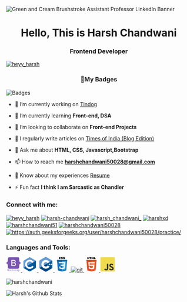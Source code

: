 ![Green and Cream Brushstroke Assistant Professor LinkedIn Banner](https://user-images.githubusercontent.com/67815775/133055588-6b1693a8-31d1-4fbf-93aa-43103c0a91ff.png)

<h1 align="center">Hello, This is Harsh Chandwani</h1>
<h3 align="center">Frontend Developer</h3>

<p align="left"> <a href="https://twitter.com/heyy_harshh" target="blank"><img src="https://img.shields.io/twitter/follow/heyy_harsh?logo=twitter&style=for-the-badge" alt="heyy_harsh" /></a> </p>

<h3 align = "center">📛My Badges</h3>
<img align="center" alt="Badges" src="https://holopin.io/api/user/board?user=heyy_harshh">

- 🔭 I’m currently working on [Tindog](https://harshchandwani.github.io/tindog/)

- 🌱 I’m currently learning **Front-end, DSA**

- 👯 I’m looking to collaborate on **Front-end Projects**

- 📝 I regularly write articles on [Times of India (Blog Edition)](https://timesofindia.indiatimes.com/readersblog/author/harshchandwani984/)

- 💬 Ask me about **HTML, CSS, Javascript,Bootstrap**

- 📫 How to reach me **harshchandwani50028@gmail.com**

- 📄 Know about my experiences [Resume](https://drive.google.com/file/d/1kRv5_kskjds8Bu6whk-cb36w-8KIZ0CR/view?usp=sharing)

- ⚡ Fun fact **I think I am Sarcastic as Chandler**

<h3 align="left">Connect with me:</h3>
<p align="left">
<a href="https://twitter.com/heyy_harshh" target="blank"><img align="center" src="https://raw.githubusercontent.com/rahuldkjain/github-profile-readme-generator/master/src/images/icons/Social/twitter.svg" alt="heyy_harsh" height="30" width="40" /></a>
<a href="https://linkedin.com/in/harsh-chandwani" target="blank"><img align="center" src="https://raw.githubusercontent.com/rahuldkjain/github-profile-readme-generator/master/src/images/icons/Social/linked-in-alt.svg" alt="harsh-chandwani" height="30" width="40" /></a>
<a href="https://instagram.com/harsh_chandwani_" target="blank"><img align="center" src="https://raw.githubusercontent.com/rahuldkjain/github-profile-readme-generator/master/src/images/icons/Social/instagram.svg" alt="harsh_chandwani_" height="30" width="40" /></a>
<a href="https://www.codechef.com/users/harshxd" target="blank"><img align="center" src="https://cdn.jsdelivr.net/npm/simple-icons@3.1.0/icons/codechef.svg" alt="harshxd" height="30" width="40" /></a>
<a href="https://www.hackerrank.com/harshchandwani51" target="blank"><img align="center" src="https://raw.githubusercontent.com/rahuldkjain/github-profile-readme-generator/master/src/images/icons/Social/hackerrank.svg" alt="harshchandwani51" height="30" width="40" /></a>
<a href="https://www.leetcode.com/harshchandwani50028" target="blank"><img align="center" src="https://raw.githubusercontent.com/rahuldkjain/github-profile-readme-generator/master/src/images/icons/Social/leet-code.svg" alt="harshchandwani50028" height="30" width="40" /></a>
<a href="https://auth.geeksforgeeks.org/user/https://auth.geeksforgeeks.org/user/harshchandwani50028/practice/" target="blank"><img align="center" src="https://raw.githubusercontent.com/rahuldkjain/github-profile-readme-generator/master/src/images/icons/Social/geeks-for-geeks.svg" alt="https://auth.geeksforgeeks.org/user/harshchandwani50028/practice/" height="30" width="40" /></a>
</p>

<h3 align="left">Languages and Tools:</h3>
<p align="left"> <a href="https://getbootstrap.com" target="_blank"> <img src="https://raw.githubusercontent.com/devicons/devicon/master/icons/bootstrap/bootstrap-plain-wordmark.svg" alt="bootstrap" width="40" height="40"/> </a> <a href="https://www.cprogramming.com/" target="_blank"> <img src="https://raw.githubusercontent.com/devicons/devicon/master/icons/c/c-original.svg" alt="c" width="40" height="40"/> </a> <a href="https://www.w3schools.com/cpp/" target="_blank"> <img src="https://raw.githubusercontent.com/devicons/devicon/master/icons/cplusplus/cplusplus-original.svg" alt="cplusplus" width="40" height="40"/> </a> <a href="https://www.w3schools.com/css/" target="_blank"> <img src="https://raw.githubusercontent.com/devicons/devicon/master/icons/css3/css3-original-wordmark.svg" alt="css3" width="40" height="40"/> </a> <a href="https://git-scm.com/" target="_blank"> <img src="https://www.vectorlogo.zone/logos/git-scm/git-scm-icon.svg" alt="git" width="40" height="40"/> </a> <a href="https://www.w3.org/html/" target="_blank"> <img src="https://raw.githubusercontent.com/devicons/devicon/master/icons/html5/html5-original-wordmark.svg" alt="html5" width="40" height="40"/> </a> <a href="https://developer.mozilla.org/en-US/docs/Web/JavaScript" target="_blank"> <img src="https://raw.githubusercontent.com/devicons/devicon/master/icons/javascript/javascript-original.svg" alt="javascript" width="40" height="40"/> </a> </p>

<p><img align="center" src="https://github-readme-streak-stats.herokuapp.com/?user=harshchandwani&" alt="harshchandwani" /></p>



![Harsh's Github Stats](https://github-readme-stats.vercel.app/api?username=harshchandwani)

